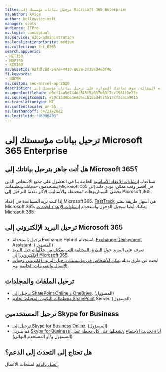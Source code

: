 ```yaml
---
title: ترحيل بيانات مؤسستك إلى Microsoft 365 Enterprise
ms.author: kvice
author: kelleyvice-msft
manager: scotv
audience: ITPro
ms.topic: conceptual
ms.service: o365-administration
ms.localizationpriority: medium
ms.collection: Ent_O365
search.appverid:
- MET150
- MOE150
- BCS160
ms.assetid: e2fdfc8d-547e-4419-8628-2738ed4e0f46
f1.keywords:
- NOCSH
ms.custom: seo-marvel-apr2020
description: في هذه المقالة، سوف تساعدك الموارد على ترحيل بيانات مؤسستك إلى Microsoft 365.
ms.openlocfilehash: d0cf1aa5e744dc545f5a037b63f7cc1981f0e23c
ms.sourcegitcommit: e50c13d9be3ed05ecb156d497551acf2c9da9015
ms.translationtype: MT
ms.contentlocale: ar-SA
ms.lasthandoff: 04/27/2022
ms.locfileid: "65096403"
---
```

# <a name="migrate-your-organization-data-to-microsoft-365-enterprise"></a>ترحيل بيانات مؤسستك إلى Microsoft 365 Enterprise

## <a name="ready-to-migrate-your-data-to-microsoft-365"></a>هل أنت جاهز بترحيل بياناتك إلى Microsoft 365؟

تساعدك [إرشادات الإعداد الأساسية](https://support.office.com/article/Set-up-Office-365-for-business-6a3a29a0-e616-4713-99d1-15eda62d04fa) الخاصة بنا في الحصول على جميع الأشخاص الذين يستخدمون خدماتك وتطبيقاتك Microsoft 365 في أقصر وقت ممكن. يؤدي ذلك إلى تخطي السيناريوهات المختلطة والأساليب الأكثر تقدما للترحيل إلى Microsoft 365. 
  
إذا كنت تريد المساعدة في إعداد Microsoft 365، [FastTrack](https://fasttrack.microsoft.com/office) هي أسهل طريقة لنشر Microsoft 365، يمكنك أيضا تسجيل الدخول واستخدام [إرشادات الإعداد لخدمات Microsoft 365](setup-guides-for-microsoft-365.md).

## <a name="migrate-email-to-microsoft-365"></a>ترحيل البريد الإلكتروني إلى Microsoft 365
- ترحيل باستخدام Exchange Hybrid باستخدام [Exchange Deployment Assistant](https://technet.microsoft.com/exdeploy2013). (المسؤول)
- تعرف على المزيد حول [الطرق المختلفة التي يمكنك من خلالها ترحيل البريد الإلكتروني إلى Microsoft 365](https://support.office.com/article/Ways-to-migrate-multiple-email-accounts-to-Office-365-0a4913fe-60fb-498f-9155-a86516418842).
- ابحث عن طرق بديلة [يمكن للأشخاص في مؤسستك ترحيل البريد الإلكتروني وجهات الاتصال والتقويمات الخاصة](https://support.office.com/article/Migrate-email-and-contacts-to-Office-365-for-business-a3e3bddb-582e-4133-8670-e61b9f58627e) بهم.

## <a name="migrate-files-and-folders"></a>ترحيل الملفات والمجلدات
- [ترحيل إلى SharePoint Online و OneDrive](/sharepointmigration/migrate-to-sharepoint-online). (المسؤول)
- [مخططات التكوين المختلط لخادم SharePoint](/SharePoint/hybrid/configuration-roadmaps) Server. (المسؤول)

## <a name="migrate-skype-for-business-users"></a>ترحيل المستخدمين Skype for Business
- [ترحيل إلى Skype for Business Online](/SkypeForBusiness/hybrid/move-users-between-on-premises-and-cloud?bc=%2fSkypeForBusiness%2fbreadcrumb%2ftoc.json&toc=%2fSkypeForBusiness%2ftoc.json). (المسؤول)
- قم بتنزيل [Skype for Business أداة تحديث الاجتماع](https://www.microsoft.com/download/details.aspx?id=51659) [وتشغيلها على كل محطة عمل](https://support.office.com/article/Meeting-Update-Tool-for-Skype-for-Business-and-Lync-2b525fe6-ed0f-4331-b533-c31546fcf4d4). (المسؤول و/أو المستخدم النهائي)
  
## <a name="need-to-talk-to-support"></a>هل تحتاج إلى التحدث إلى الدعم؟
[اتصل بالدعم](https://support.office.com/article/32a17ca7-6fa0-4870-8a8d-e25ba4ccfd4b) لمنتجات الأعمال.